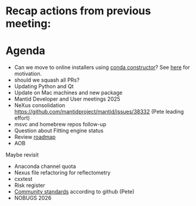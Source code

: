 # Recap actions from previous meeting:

# Agenda
- Can we move to online installers using [conda constructor](https://github.com/conda/constructor)? See [here](https://forum.mantidproject.org/t/how-to-install-on-linux/931) for motivation.
- should we squash all PRs?
- Updating Python and Qt
- Update on Mac machines and new package
- Mantid Developer and User meetings 2025
- NeXus consolidation https://github.com/mantidproject/mantid/issues/38332 (Pete leading effort)
- msvc and homebrew repos follow-up
- Question about Fitting engine status
- Review [roadmap](https://github.com/orgs/mantidproject/projects/47/views/1)
- AOB

Maybe revisit
- Anaconda channel quota
- Nexus file refactoring for reflectometry
- cxxtest
- Risk register
- [Community standards](https://github.com/mantidproject/mantid/community) according to github (Pete)
- NOBUGS 2026
